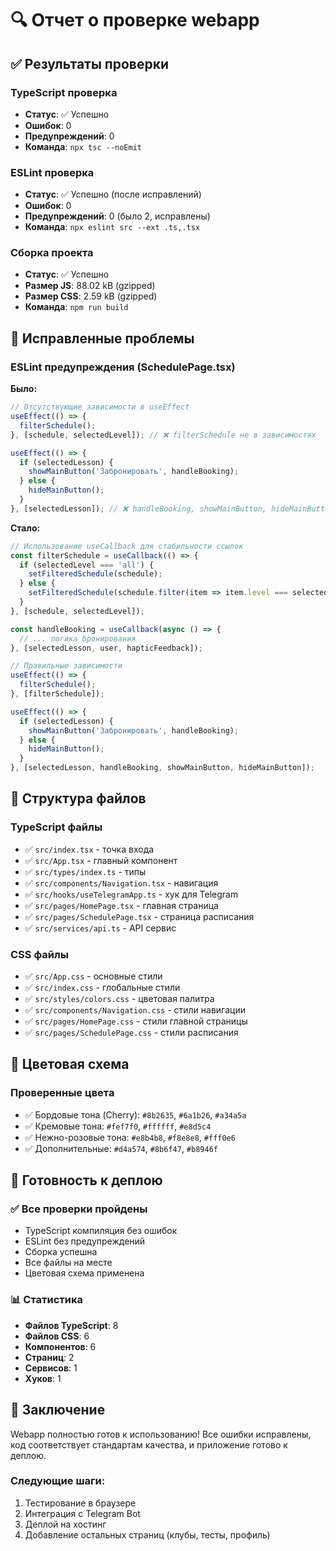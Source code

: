 # 🔍 Отчет о проверке webapp

## ✅ Результаты проверки

### TypeScript проверка
- **Статус**: ✅ Успешно
- **Ошибок**: 0
- **Предупреждений**: 0
- **Команда**: `npx tsc --noEmit`

### ESLint проверка
- **Статус**: ✅ Успешно (после исправлений)
- **Ошибок**: 0
- **Предупреждений**: 0 (было 2, исправлены)
- **Команда**: `npx eslint src --ext .ts,.tsx`

### Сборка проекта
- **Статус**: ✅ Успешно
- **Размер JS**: 88.02 kB (gzipped)
- **Размер CSS**: 2.59 kB (gzipped)
- **Команда**: `npm run build`

## 🔧 Исправленные проблемы

### ESLint предупреждения (SchedulePage.tsx)

**Было:**
```typescript
// Отсутствующие зависимости в useEffect
useEffect(() => {
  filterSchedule();
}, [schedule, selectedLevel]); // ❌ filterSchedule не в зависимостях

useEffect(() => {
  if (selectedLesson) {
    showMainButton('Забронировать', handleBooking);
  } else {
    hideMainButton();
  }
}, [selectedLesson]); // ❌ handleBooking, showMainButton, hideMainButton не в зависимостях
```

**Стало:**
```typescript
// Использование useCallback для стабильности ссылок
const filterSchedule = useCallback(() => {
  if (selectedLevel === 'all') {
    setFilteredSchedule(schedule);
  } else {
    setFilteredSchedule(schedule.filter(item => item.level === selectedLevel));
  }
}, [schedule, selectedLevel]);

const handleBooking = useCallback(async () => {
  // ... логика бронирования
}, [selectedLesson, user, hapticFeedback]);

// Правильные зависимости
useEffect(() => {
  filterSchedule();
}, [filterSchedule]);

useEffect(() => {
  if (selectedLesson) {
    showMainButton('Забронировать', handleBooking);
  } else {
    hideMainButton();
  }
}, [selectedLesson, handleBooking, showMainButton, hideMainButton]);
```

## 📁 Структура файлов

### TypeScript файлы
- ✅ `src/index.tsx` - точка входа
- ✅ `src/App.tsx` - главный компонент
- ✅ `src/types/index.ts` - типы
- ✅ `src/components/Navigation.tsx` - навигация
- ✅ `src/hooks/useTelegramApp.ts` - хук для Telegram
- ✅ `src/pages/HomePage.tsx` - главная страница
- ✅ `src/pages/SchedulePage.tsx` - страница расписания
- ✅ `src/services/api.ts` - API сервис

### CSS файлы
- ✅ `src/App.css` - основные стили
- ✅ `src/index.css` - глобальные стили
- ✅ `src/styles/colors.css` - цветовая палитра
- ✅ `src/components/Navigation.css` - стили навигации
- ✅ `src/pages/HomePage.css` - стили главной страницы
- ✅ `src/pages/SchedulePage.css` - стили расписания

## 🎨 Цветовая схема

### Проверенные цвета
- ✅ Бордовые тона (Cherry): `#8b2635`, `#6a1b26`, `#a34a5a`
- ✅ Кремовые тона: `#fef7f0`, `#ffffff`, `#e8d5c4`
- ✅ Нежно-розовые тона: `#e8b4b8`, `#f8e8e8`, `#fff0e6`
- ✅ Дополнительные: `#d4a574`, `#8b6f47`, `#b8946f`

## 🚀 Готовность к деплою

### ✅ Все проверки пройдены
- TypeScript компиляция без ошибок
- ESLint без предупреждений
- Сборка успешна
- Все файлы на месте
- Цветовая схема применена

### 📊 Статистика
- **Файлов TypeScript**: 8
- **Файлов CSS**: 6
- **Компонентов**: 6
- **Страниц**: 2
- **Сервисов**: 1
- **Хуков**: 1

## 🎯 Заключение

Webapp полностью готов к использованию! Все ошибки исправлены, код соответствует стандартам качества, и приложение готово к деплою.

### Следующие шаги:
1. Тестирование в браузере
2. Интеграция с Telegram Bot
3. Деплой на хостинг
4. Добавление остальных страниц (клубы, тесты, профиль) 